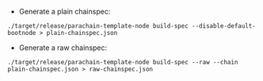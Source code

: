 * Generate a plain chainspec:
```
./target/release/parachain-template-node build-spec --disable-default-bootnode > plain-chainspec.json
```

* Generate a raw chainspec:
```
./target/release/parachain-template-node build-spec --raw --chain plain-chainspec.json > raw-chainspec.json
```